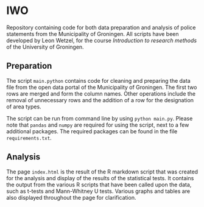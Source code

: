 # IWO
Repository containing code for both data preparation and analysis of police statements
from the Municipality of Groningen. All scripts have been developed by Leon Wetzel, for
the course *Introduction to research methods* of the University of Groningen.

## Preparation

The script `main.python` contains code for cleaning and preparing the data file from the
 open data portal of the Municipality of Groningen. The first two rows are merged and
 form the column names. Other operations include the removal of unnecessary rows and the
  addition of a row for the designation of area types.
  
The script can be run from command line by using `python main.py`. Please note that `pandas` and `numpy` are required for using the script, next to a few additional packages. The required packages can be found in the file `requirements.txt`. 

## Analysis

The page `index.html` is the result of the R markdown script that was created for
the analysis and display of the results of the statistical tests. It contains the output
from the various R scripts that have been called upon the data, such as t-tests and
Mann-Whitney U tests. Various graphs and tables are also displayed throughout the page
 for clarification.
